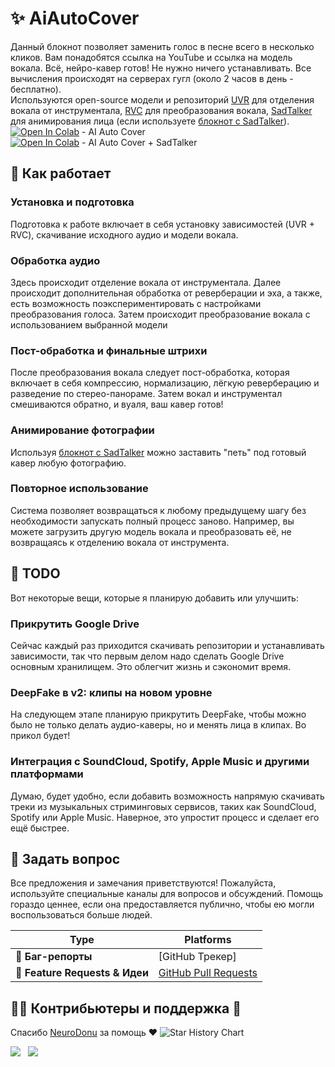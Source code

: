 # ✨ AiAutoCover
Данный блокнот позволяет заменить голос в песне всего в несколько кликов. Вам понадобятся ссылка на YouTube и ссылка на модель вокала. Всё, нейро-кавер готов! Не нужно ничего устанавливать. Все вычисления происходят на серверах гугл (около 2 часов в день - бесплатно).  
Используются open-source модели и репозиторий [UVR](https://github.com/Anjok07/ultimatevocalremovergui) для отделения вокала от инструментала, [RVC](https://github.com/Mangio621/Mangio-RVC-Fork) для преобразования вокала, [SadTalker](https://github.com/OpenTalker/SadTalker) для анимирования лица (если используете [блокнот с SadTalker](https://github.com/self-destruction/AiAutoCover/blob/main/AI_Auto_Cover_SadTalker_V1.ipynb)).  
[![Open In Colab](https://colab.research.google.com/assets/colab-badge.svg)](https://colab.research.google.com/github/self-destruction/AiAutoCover/blob/main/AI_Auto_Cover_V1.ipynb) - AI Auto Cover  
[![Open In Colab](https://colab.research.google.com/assets/colab-badge.svg)](https://colab.research.google.com/github/self-destruction/AiAutoCover/blob/main/AI_Auto_Cover_SadTalker_V1.ipynb) - AI Auto Cover + SadTalker

## 💪 Как работает

### Установка и подготовка

Подготовка к работе включает в себя установку зависимостей (UVR + RVC), скачивание исходного аудио и модели вокала.

### Обработка аудио

Здесь происходит отделение вокала от инструментала. Далее происходит дополнительная обработка от реверберации и эха, а также, есть возможность поэкспериментировать с настройками преобразования голоса. Затем происходит преобразование вокала с использованием выбранной модели

### Пост-обработка и финальные штрихи

После преобразования вокала следует пост-обработка, которая включает в себя компрессию, нормализацию, лёгкую реверберацию и разведение по стерео-панораме. Затем вокал и инструментал смешиваются обратно, и вуаля, ваш кавер готов!

### Анимирование фотографии

Используя [блокнот с SadTalker](https://github.com/self-destruction/AiAutoCover/blob/main/AI_Auto_Cover_SadTalker_V1.ipynb) можно заставить "петь" под готовый кавер любую фотографию.

### Повторное использование

Система позволяет возвращаться к любому предыдущему шагу без необходимости запускать полный процесс заново. Например, вы можете загрузить другую модель вокала и преобразовать её, не возвращаясь к отделению вокала от инструмента.

## 📌 TODO

Вот некоторые вещи, которые я планирую добавить или улучшить:

### Прикрутить Google Drive
Сейчас каждый раз приходится скачивать репозитории и устанавливать зависимости, так что первым делом надо сделать Google Drive основным хранилищем. Это облегчит жизнь и сэкономит время.

### DeepFake в v2: клипы на новом уровне
На следующем этапе планирую прикрутить DeepFake, чтобы можно было не только делать аудио-каверы, но и менять лица в клипах. Во прикол будет!

### Интеграция с SoundCloud, Spotify, Apple Music и другими платформами
Думаю, будет удобно, если добавить возможность напрямую скачивать треки из музыкальных стриминговых сервисов, таких как SoundCloud, Spotify или Apple Music. Наверное, это упростит процесс и сделает его ещё быстрее.

## 💬 Задать вопрос
Все предложения и замечания приветствуются! Пожалуйста, используйте специальные каналы для вопросов и обсуждений. Помощь гораздо ценнее, если она предоставляется публично, чтобы ею могли воспользоваться больше людей.

| Type                            | Platforms                               |
| ------------------------------- | --------------------------------------- |
| 🚨 **Баг-репорты**              | [GitHub Трекер]                  |
| 🎁 **Feature Requests & Идеи** | [GitHub Pull Requests]                  |

[github issue tracker]: https://github.com/self-destruction/AiAutoCover/issues
[github pull requests]: https://github.com/self-destruction/AiAutoCover/pulls
## 👩‍💻 Контрибьютеры и поддержка 🐸
Спасибо [NeuroDonu](https://github.com/NeuroDonu) за помощь ❤
<picture>
  <source media="(prefers-color-scheme: dark)" srcset="https://api.star-history.com/svg?repos=self-destruction/AiAutoCover&type=Date&theme=dark" />
  <source media="(prefers-color-scheme: light)" srcset="https://api.star-history.com/svg?repos=self-destruction/AiAutoCover&type=Date" />
  <img alt="Star History Chart" src="https://api.star-history.com/svg?repos=self-destruction/AiAutoCover&type=Date" />
</picture>

[![](https://img.buymeacoffee.com/button-api/?text=Buy%20me%20a%20Coffee%20for%20Morning&emoji=:☕&slug=intercross&button_colour=c69d8a&font_colour=000000&font_family=Arial&outline_colour=000000&coffee_colour=FFDD00)](https://ko-fi.com/intercross) &nbsp;
[![](https://img.buymeacoffee.com/button-api/?text=Buy%20me%20a%20Beer%20for%20the%20Night&emoji=🍺&slug=intercross&button_colour=FFDD00&font_colour=000000&font_family=Arial&outline_colour=000000&coffee_colour=ffffff)](https://www.buymeacoffee.com/intercross)  
